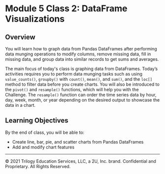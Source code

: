 # Module 5 Class 2: DataFrame Visualizations

## Overview

You will learn how to graph data from Pandas DataFrames after performing data munging operations to modify columns, remove missing data, fill in missing data, and group data into similar records to get sums and averages.

The main focus of today's class is graphing data from DataFrames. Today’s activities requires you to perform data munging tasks such as using `value_counts()`, `groupby()` with `count()`, `mean()`, and `sum()`, and the `loc[]` method to filter data before you create charts. You will also be introduced to the `pivot()` and `resample()` functions, which will help you with the Challenge. The `resample()` function can order the time series data by hour, day, week, month, or year depending on the desired output to showcase the data in a chart.  

## Learning Objectives

By the end of class, you will be able to:

* Create line, bar, pie, and scatter charts from Pandas DataFrames
* Add and modify chart features

---

© 2021 Trilogy Education Services, LLC, a 2U, Inc. brand.  Confidential and Proprietary.  All Rights Reserved.
